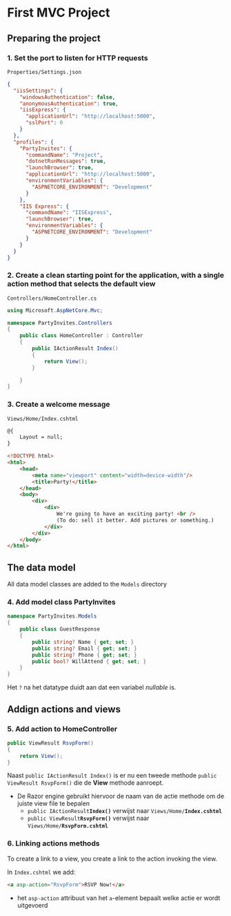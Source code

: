 # First MVC Project

## Preparing the project

### 1. Set the port to listen for HTTP requests

`Properties/Settings.json`

```json
{
  "iisSettings": {
    "windowsAuthentication": false,
    "anonymousAuthentication": true,
    "iisExpress": {
      "applicationUrl": "http://localhost:5000",
      "sslPort": 0
    }
  },
  "profiles": {
    "PartyInvites": {
      "commandName": "Project",
      "dotnetRunMessages": true,
      "launchBrowser": true,
      "applicationUrl": "http://localhost:5000",
      "environmentVariables": {
        "ASPNETCORE_ENVIRONMENT": "Development"
      }
    },
    "IIS Express": {
      "commandName": "IISExpress",
      "launchBrowser": true,
      "environmentVariables": {
        "ASPNETCORE_ENVIRONMENT": "Development"
      }
    }
  }
}
```

### 2. Create a clean starting point for the application, with a single action method that selects the default view

`Controllers/HomeController.cs`

```cs
using Microsoft.AspNetCore.Mvc;

namespace PartyInvites.Controllers
{
    public class HomeController : Controller
    {
        public IActionResult Index()
        {
            return View();
        }

    }
}
```

### 3. Create a welcome message 

`Views/Home/Index.cshtml`

```html
@{
    Layout = null;
}

<!DOCTYPE html>
<html>
    <head>
        <meta name="viewport" content="width=device-width"/>
        <title>Party!</title>
    </head>
    <body>
        <div>
            <div>
                We're going to have an exciting party! <br />
                (To do: sell it better. Add pictures or something.)
            </div>
        </div>
    </body>
</html>
```

## The data model

All data model classes are added to the `Models` directory

### 4. Add model class PartyInvites

```cs
namespace PartyInvites.Models
{
    public class GuestResponse
    {
        public string? Name { get; set; }
        public string? Email { get; set; }
        public string? Phone { get; set; }
        public bool? WillAttend { get; set; }
    }
}
```

Het `?` na het datatype duidt aan dat een variabel *nullable* is.

## Addign actions and views

### 5. Add action to HomeController

```cs
public ViewResult RsvpForm()
{
    return View();
}
```

Naast `public IActionResult Index()` is er nu een tweede methode `public ViewResult RsvpForm()` die de **View** methode aanroept.
* De Razor engine gebruikt hiervoor de naam van de actie methode om de juiste view file te bepalen
    * `public IActionResult`**`Index()`** verwijst naar `Views/Home/`**`Index.cshtml`**
    * `public ViewResult`**`RsvpForm()`** verwijst naar `Views/Home/`**`RsvpForm.cshtml`**

### 6. Linking actions methods

To create a link to a view, you create a link to the action invoking the view.

In `Index.cshtml` we add:

```html
<a asp-action="RsvpForm">RSVP Now!</a>
```
* het `asp-action` attribuut van het `a`-element bepaalt welke actie er wordt uitgevoerd

